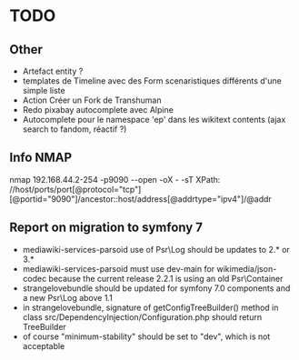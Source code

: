 # TODO

## Other
* Artefact entity ?
* templates de Timeline avec des Form scenaristiques différents d'une simple liste
* Action Créer un Fork de Transhuman
* Redo pixabay autocomplete avec Alpine
* Autocomplete pour le namespace 'ep' dans les wikitext contents (ajax search to fandom, réactif ?)

## Info NMAP
nmap 192.168.44.2-254 -p9090 --open -oX - -sT
XPath: //host/ports/port[@protocol="tcp"][@portid="9090"]/ancestor::host/address[@addrtype="ipv4"]/@addr

## Report on migration to symfony 7
* mediawiki-services-parsoid use of Psr\Log should be updates to 2.* or 3.*
* mediawiki-services-parsoid must use dev-main for wikimedia/json-codec because the current release 2.2.1 is using an old Psr\Container
* strangelovebundle should be updated for symfony 7.0 components and a new Psr\Log above 1.1
* in strangelovebundle, signature of getConfigTreeBuilder() method in class src/DependencyInjection/Configuration.php should return TreeBuilder
* of course "minimum-stability" should be set to "dev", which is not acceptable
